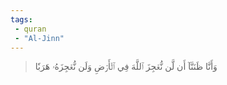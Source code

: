 ```yaml
---
tags: 
 - quran 
 - "Al-Jinn"
---
```


> وَأَنَّا ظَنَنَّآ أَن لَّن نُّعۡجِزَ ٱللَّهَ فِي ٱلۡأَرۡضِ وَلَن نُّعۡجِزَهُۥ هَرَبٗا

